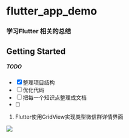 # flutter_app_demo

    
###  学习Flutter 相关的总结

## Getting Started


##### TODO
* [x] 整理项目结构
* [ ] 优化代码  
* [ ] 把每一个知识点整理成文档   
* [ ] 





1. Flutter使用GridView实现类型微信群详情界面

![](https://raw.githubusercontent.com/yxwandroid/Flutter-Study-Demo/master/gridview_demo.gif)

